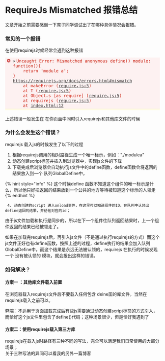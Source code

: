 # RequireJs Mismatched 报错总结

文章开始之前需要感谢一下席子同学调试出了在哪种具体情况会报错。

### 常见的一个报错

 在使用requirejs时候经常会遇到这种报错

![](../.gitbook/assets/image.png)

 上述错误一般发生在 在你页面中同时引入requirejs和其他库文件的时候

###  为什么会发生这个错误？

 requirejs 载入js的时候发生了以下的过程

1. 根据requirejs调用的相对路径生成一个唯一标示，例如："./modulea"
2. 动态创建script标签并插入到浏览器中，实现js文件的下载
3. 下载完成后浏览器会自动执行js文件中的define函数，define函数会将返回的结果放入到一个 队列GlobalDefine中，

{% hint style="info" %}
这个时候define 函数不知道这个组件的唯一标示是什么，所以他只好把返回的结果放到一个公共的地方等待被知道这个标示的人领走
{% endhint %}

     4. 动态创建的script 进入onload事件，在这里可以知道组件的ID，在队列中认领出define返回的结果，并给他对应的id；

由于js文件加载和执行是同步的，所以在下一个组件往队列返回结果时，上一个组件返回的结果已经被领走了。

如果在加载完requirejs后，再引入js文件（不是通过执行requirejs的方式）而这个js文件正好也有define函数，按照上述的过程，define执行的结果会加入队列 GlobalDefine中，而这个结果是永远无法被认领的，requirejs 在执行的时候发现一个 没有被认领的 模块，就会报出这样的错误。

### 如何解决？

#### 方案一 ：其他库文件载入前置

 在浏览器载入requirejs文件后不要载入任何包含 deine函的库文件，当然在requirejs载入之前可以。

弊端：不适用于页面加载完成后有些js需要通过动态创建script标签的方式引入，而恰好这个js文件里包含了define\(\)代码；这种场景很少，但是恰好我遇到了

#### 方案二：使用requirejs载入第三方库

 requirejs在载入js时路径有三种不同的写法，完全可以满足我们日常使用的大部分场景；  
关于三种写法的异同可以看我的另外一篇博客  






